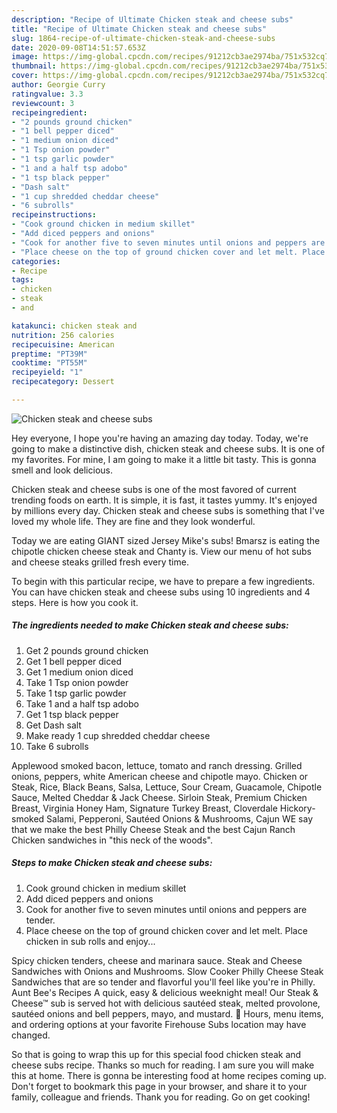 ```yaml
---
description: "Recipe of Ultimate Chicken steak and cheese subs"
title: "Recipe of Ultimate Chicken steak and cheese subs"
slug: 1864-recipe-of-ultimate-chicken-steak-and-cheese-subs
date: 2020-09-08T14:51:57.653Z
image: https://img-global.cpcdn.com/recipes/91212cb3ae2974ba/751x532cq70/chicken-steak-and-cheese-subs-recipe-main-photo.jpg
thumbnail: https://img-global.cpcdn.com/recipes/91212cb3ae2974ba/751x532cq70/chicken-steak-and-cheese-subs-recipe-main-photo.jpg
cover: https://img-global.cpcdn.com/recipes/91212cb3ae2974ba/751x532cq70/chicken-steak-and-cheese-subs-recipe-main-photo.jpg
author: Georgie Curry
ratingvalue: 3.3
reviewcount: 3
recipeingredient:
- "2 pounds ground chicken"
- "1 bell pepper diced"
- "1 medium onion diced"
- "1 Tsp onion powder"
- "1 tsp garlic powder"
- "1 and a half tsp adobo"
- "1 tsp black pepper"
- "Dash salt"
- "1 cup shredded cheddar cheese"
- "6 subrolls"
recipeinstructions:
- "Cook ground chicken in medium skillet"
- "Add diced peppers and onions"
- "Cook for another five to seven minutes until onions and peppers are tender."
- "Place cheese on the top of ground chicken cover and let melt. Place chicken in sub rolls and enjoy..."
categories:
- Recipe
tags:
- chicken
- steak
- and

katakunci: chicken steak and 
nutrition: 256 calories
recipecuisine: American
preptime: "PT39M"
cooktime: "PT55M"
recipeyield: "1"
recipecategory: Dessert

---
```



![Chicken steak and cheese subs](https://img-global.cpcdn.com/recipes/91212cb3ae2974ba/751x532cq70/chicken-steak-and-cheese-subs-recipe-main-photo.jpg)

Hey everyone, I hope you're having an amazing day today. Today, we're going to make a distinctive dish, chicken steak and cheese subs. It is one of my favorites. For mine, I am going to make it a little bit tasty. This is gonna smell and look delicious.

Chicken steak and cheese subs is one of the most favored of current trending foods on earth. It is simple, it is fast, it tastes yummy. It's enjoyed by millions every day. Chicken steak and cheese subs is something that I've loved my whole life. They are fine and they look wonderful.

Today we are eating GIANT sized Jersey Mike&#39;s subs! Bmarsz is eating the chipotle chicken cheese steak and Chanty is. View our menu of hot subs and cheese steaks grilled fresh every time.


To begin with this particular recipe, we have to prepare a few ingredients. You can have chicken steak and cheese subs using 10 ingredients and 4 steps. Here is how you cook it.

<!--inarticleads1-->

##### The ingredients needed to make Chicken steak and cheese subs:

1. Get 2 pounds ground chicken
1. Get 1 bell pepper diced
1. Get 1 medium onion diced
1. Take 1 Tsp onion powder
1. Take 1 tsp garlic powder
1. Take 1 and a half tsp adobo
1. Get 1 tsp black pepper
1. Get Dash salt
1. Make ready 1 cup shredded cheddar cheese
1. Take 6 subrolls


Applewood smoked bacon, lettuce, tomato and ranch dressing. Grilled onions, peppers, white American cheese and chipotle mayo. Chicken or Steak, Rice, Black Beans, Salsa, Lettuce, Sour Cream, Guacamole, Chipotle Sauce, Melted Cheddar &amp; Jack Cheese. Sirloin Steak, Premium Chicken Breast, Virginia Honey Ham, Signature Turkey Breast, Cloverdale Hickory-smoked Salami, Pepperoni, Sautéed Onions &amp; Mushrooms, Cajun WE say that we make the best Philly Cheese Steak and the best Cajun Ranch Chicken sandwiches in &#34;this neck of the woods&#34;. 

<!--inarticleads2-->

##### Steps to make Chicken steak and cheese subs:

1. Cook ground chicken in medium skillet
1. Add diced peppers and onions
1. Cook for another five to seven minutes until onions and peppers are tender.
1. Place cheese on the top of ground chicken cover and let melt. Place chicken in sub rolls and enjoy...


Spicy chicken tenders, cheese and marinara sauce. Steak and Cheese Sandwiches with Onions and Mushrooms. Slow Cooker Philly Cheese Steak Sandwiches that are so tender and flavorful you&#39;ll feel like you&#39;re in Philly. Aunt Bee&#39;s Recipes A quick, easy &amp; delicious weeknight meal! Our Steak &amp; Cheese™ sub is served hot with delicious sautéed steak, melted provolone, sautéed onions and bell peppers, mayo, and mustard. 🚨 Hours, menu items, and ordering options at your favorite Firehouse Subs location may have changed. 

So that is going to wrap this up for this special food chicken steak and cheese subs recipe. Thanks so much for reading. I am sure you will make this at home. There is gonna be interesting food at home recipes coming up. Don't forget to bookmark this page in your browser, and share it to your family, colleague and friends. Thank you for reading. Go on get cooking!
